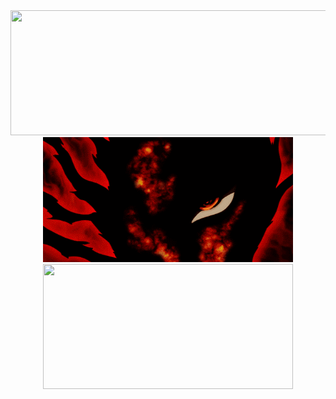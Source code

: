 <div align="center">
  <img src="OnePunch.gif" width="800" height="200">
  <img src="Helsing.gif" width="400" height="200">
  <img src="None.gif" width="400" height="200">
</div>
